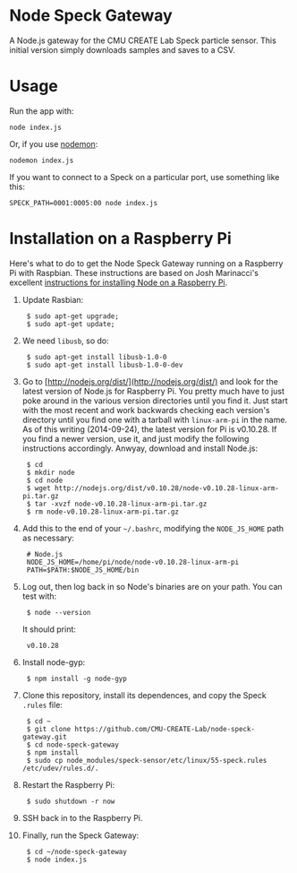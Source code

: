 Node Speck Gateway
==================

A Node.js gateway for the CMU CREATE Lab Speck particle sensor.  This initial version simply downloads samples and saves to a CSV.

Usage
=====

Run the app with:

    node index.js

Or, if you use [nodemon](https://github.com/remy/nodemon):

    nodemon index.js
    
If you want to connect to a Speck on a particular port, use something like this:

    SPECK_PATH=0001:0005:00 node index.js

Installation on a Raspberry Pi
==============================

Here's what to do to get the Node Speck Gateway running on a Raspberry Pi with Raspbian.  These instructions are based on Josh Marinacci's excellent [instructions for installing Node on a Raspberry Pi](http://joshondesign.com/2013/10/23/noderpi).

1. Update Rasbian:

        $ sudo apt-get upgrade; 
        $ sudo apt-get update;

2. We need `libusb`, so do:
   
        $ sudo apt-get install libusb-1.0-0
        $ sudo apt-get install libusb-1.0-0-dev

3. Go to [http://nodejs.org/dist/](http://nodejs.org/dist/) and look for the latest version of Node.js for Raspberry Pi.  You pretty much have to just poke around in the various version directories until you find it.  Just start with the most recent and work backwards checking each version's directory until you find one with a tarball with `linux-arm-pi` in the name.  As of this writing (2014-09-24), the latest version for Pi is v0.10.28.  If you find a newer version, use it, and just modify the following instructions accordingly. Anwyay, download and install Node.js: 

        $ cd
        $ mkdir node
        $ cd node
        $ wget http://nodejs.org/dist/v0.10.28/node-v0.10.28-linux-arm-pi.tar.gz
        $ tar -xvzf node-v0.10.28-linux-arm-pi.tar.gz
        $ rm node-v0.10.28-linux-arm-pi.tar.gz

4. Add this to the end of your `~/.bashrc`, modifying the `NODE_JS_HOME` path as necessary:

        # Node.js
        NODE_JS_HOME=/home/pi/node/node-v0.10.28-linux-arm-pi
        PATH=$PATH:$NODE_JS_HOME/bin

5. Log out, then log back in so Node's binaries are on your path. You can test with:

        $ node --version
        
    It should print:
        
        v0.10.28

6. Install node-gyp:

        $ npm install -g node-gyp

7. Clone this repository, install its dependences, and copy the Speck `.rules` file:

        $ cd ~
        $ git clone https://github.com/CMU-CREATE-Lab/node-speck-gateway.git
        $ cd node-speck-gateway
        $ npm install
        $ sudo cp node_modules/speck-sensor/etc/linux/55-speck.rules /etc/udev/rules.d/.

8. Restart the Raspberry Pi:

        $ sudo shutdown -r now

9. SSH back in to the Raspberry Pi.

10. Finally, run the Speck Gateway:

	     $ cd ~/node-speck-gateway
	     $ node index.js